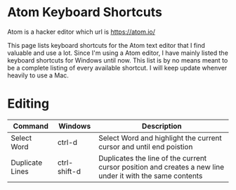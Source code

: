 # Atom Keyboard Shortcuts

Atom is a hacker editor which url is https://atom.io/


This page lists keyboard shortcuts for the Atom text editor that I find valuable and use a lot. Since I'm using a Atom editor, I have mainly listed the keyboard shortcuts for Windows until now. This list is by no means meant to be a complete listing of every available
shortcut. I will keep update whenver heavily to use a Mac.


# Editing

| Command | Windows | Description |
| --- | --- | --- |
| Select Word | ctrl-d | Select Word and highlight the current cursor and until end poistion |
| Duplicate Lines | ctrl-shift-d | Duplicates the line of the current cursor position and creates a new line under it with the same contents|
